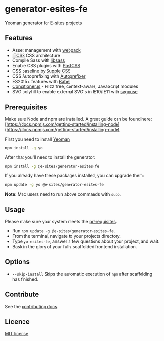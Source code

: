 # generator-esites-fe
Yeoman generator for E-sites projects

## Features
- Asset management with [webpack](https://webpack.js.org/)
- [ITCSS](https://www.creativebloq.com/web-design/manage-large-css-projects-itcss-101517528) CSS architecture
- Compile Sass with [libsass](http://libsass.org)
- Enable CSS plugins with [PostCSS](http://postcss.org/)
- CSS baseline by [Supple CSS](https://github.com/supple-css/supple)
- CSS Autoprefixing with [Autoprefixer](https://github.com/postcss/autoprefixer)
- ES2015+ features with [Babel](https://babeljs.io)
- [Conditioner.js](https://github.com/rikschennink/conditioner) - Frizz free, context-aware, JavaScript modules
- SVG polyfill to enable external SVG's in IE10/IE11 with [svgxuse](https://github.com/Keyamoon/svgxuse)

## Prerequisites
Make sure Node and npm are installed. A great guide can be found here: [https://docs.npmjs.com/getting-started/installing-node](https://docs.npmjs.com/getting-started/installing-node)

First you need to install [Yeoman](http://yeoman.io/):

```bash
npm install -g yo
```

After that you'll need to install the generator:
```bash
npm install -g @e-sites/generator-esites-fe
```

If you already have these packages installed, you can upgrade them:
```bash
npm update -g yo @e-sites/generator-esites-fe
```

**Note**: Mac users need to run above commands with `sudo`.

## Usage
Please make sure your system meets the [prerequisites](#prerequisites).

- Run `npm update -g @e-sites/generator-esites-fe`.
- From the terminal, navigate to your projects directory.
- Type `yo esites-fe`, answer a few questions about your project, and wait.
- Bask in the glory of your fully scaffolded frontend installation.

## Options
- `--skip-install`
  Skips the automatic execution of `npm` after scaffolding has finished.

## Contribute

See the [contributing docs](contributing.md).

## Licence

[MIT license](LICENSE)
